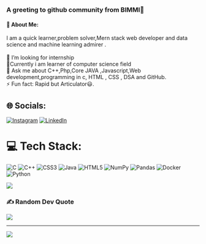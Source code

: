 ### A greeting to github community from BIMMI👋

#### 💫 About Me:
 I am a quick learner,problem solver,Mern stack web developer and data science and machine learning admirer .
 <br>
<br>🤝 I’m looking for internship<br>🌱Currently i am learner of computer science field <br>💬 Ask me about C++,Php,Core JAVA ,Javascript,Web development,programming in c, HTML , CSS , DSA  and GitHub.<br>⚡ Fun fact: Rapid but Articulator😃.


## 🌐 Socials:
[![Instagram](https://img.shields.io/badge/Instagram-%23E4405F.svg?logo=Instagram&logoColor=white)](https://instagram.com/bimmyysingh) [![LinkedIn](https://img.shields.io/badge/LinkedIn-%230077B5.svg?logo=linkedin&logoColor=white)](https://linkedin.com/in/bimmikumari14) 

# 💻 Tech Stack:
![C](https://img.shields.io/badge/c-%2300599C.svg?style=plastic&logo=c&logoColor=white) ![C++](https://img.shields.io/badge/c++-%2300599C.svg?style=plastic&logo=c%2B%2B&logoColor=white) ![CSS3](https://img.shields.io/badge/css3-%231572B6.svg?style=plastic&logo=css3&logoColor=white) ![Java](https://img.shields.io/badge/java-%23ED8B00.svg?style=plastic&logo=java&logoColor=white) ![HTML5](https://img.shields.io/badge/html5-%23E34F26.svg?style=plastic&logo=html5&logoColor=white) ![NumPy](https://img.shields.io/badge/numpy-%23013243.svg?style=plastic&logo=numpy&logoColor=white) ![Pandas](https://img.shields.io/badge/pandas-%23150458.svg?style=plastic&logo=pandas&logoColor=white) ![Docker](https://img.shields.io/badge/docker-%230db7ed.svg?style=plastic&logo=docker&logoColor=white) ![Python](https://img.shields.io/badge/python-3670A0?style=plastic&logo=python&logoColor=ffdd54)
<!--# 📊 GitHub Stats:
![](https://github-readme-stats.vercel.app/api?username=BimmiKumari&theme=highcontrast&hide_border=false&include_all_commits=false&count_private=false)<br/>
![](https://github-readme-streak-stats.herokuapp.com/?user=BimmiKumari&theme=highcontrast&hide_border=false)<br/>-->
![](https://github-readme-stats.vercel.app/api/top-langs/?username=BimmiKumari&theme=highcontrast&hide_border=false&include_all_commits=false&count_private=false&layout=compact)



### ✍️ Random Dev Quote
![](https://quotes-github-readme.vercel.app/api?type=horizontal&theme=tokyonight)

---
[![](https://visitcount.itsvg.in/api?id=BimmiKumari&icon=9&color=1)](https://visitcount.itsvg.in)


